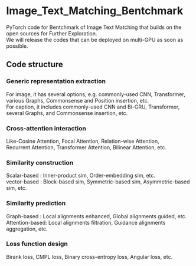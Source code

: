 # Image_Text_Matching_Bentchmark
PyTorch code for Bentchmark of Image Text Matching that builds on the open sources for Further Exploration.  
We will release the codes that can be deployed on multi-GPU as soon as possible.  
## Code structure
### Generic representation extraction
For image, it has several options, e.g. commonly-used CNN, Transformer, various Graphs, Commonsense and Position insertion, etc.  
For caption, it includes commonly-used CNN and Bi-GRU, Transformer, several Graphs, and Commonsense insertion, etc.  
### Cross-attention interaction
Like-Cosine Attention, Focal Attention, Relation-wise Attention,  
Recurrent Attention, Transformer Attention, Bilinear Attention, etc.  
### Similarity construction
Scalar-based : Inner-product sim, Order-embedding sim, etc.  
vector-based : Block-based sim, Symmetric-based sim, Asymmetric-based sim, etc.  
### Similarity prediction  
Graph-based : Local alignments enhanced, Global alignments guided, etc.  
Attention-based: Local alignments filtration, Guidance alignments aggregation, etc.
### Loss function design  
Birank loss, CMPL loss, Binary cross-entropy loss,  Angular loss, etc.


